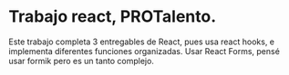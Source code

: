 # Trabajo react, PROTalento.
Este trabajo completa 3 entregables de React, pues usa react hooks, e implementa diferentes funciones organizadas.
Usar React Forms, pensé usar formik pero es un tanto complejo.
